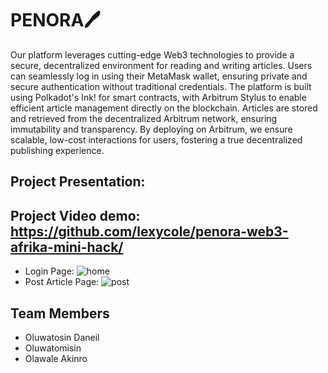 # PENORA🖊️

Our platform leverages cutting-edge Web3 technologies to provide a secure, decentralized environment for reading and writing articles. Users can seamlessly log in using their MetaMask wallet, ensuring private and secure authentication without traditional credentials. The platform is built using Polkadot's Ink! for smart contracts, with Arbitrum Stylus to enable efficient article management directly on the blockchain. Articles are stored and retrieved from the decentralized Arbitrum network, ensuring immutability and transparency. By deploying on Arbitrum, we ensure scalable, low-cost interactions for users, fostering a true decentralized publishing experience.

## Project Presentation: 

## Project Video demo: https://github.com/lexycole/penora-web3-afrika-mini-hack/
- Login Page: ![home](https://github.com/user-attachments/assets/56da96b2-7fa5-44e8-ac1a-f0bb2b2a1f39)
- Post Article Page: ![post](https://github.com/user-attachments/assets/8fa1caa4-49d8-449d-9c58-ecf1dfcf8ad5)

## Team Members
- Oluwatosin Daneil
- Oluwatomisin
- Olawale Akinro

